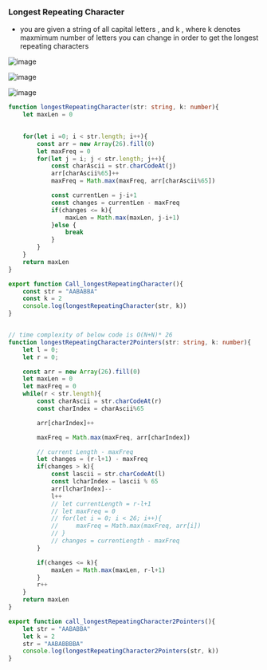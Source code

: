### Longest Repeating Character
- you are given a string of all capital letters , and k , where k denotes maxmimum number of letters you can change in order to get the longest repeating characters


![image](https://github.com/user-attachments/assets/dc6b4cff-7b3d-4b16-8cfc-b1205b343afc)

![image](https://github.com/user-attachments/assets/7cde2d2f-2a91-4a72-a3fb-9e3e86939772)

![image](https://github.com/user-attachments/assets/332ddb79-d73d-4055-af7c-95fcc3072776)


```ts
function longestRepeatingCharacter(str: string, k: number){
    let maxLen = 0

    
    for(let i =0; i < str.length; i++){
        const arr = new Array(26).fill(0)
        let maxFreq = 0
        for(let j = i; j < str.length; j++){
            const charAscii = str.charCodeAt(j)
            arr[charAscii%65]++
            maxFreq = Math.max(maxFreq, arr[charAscii%65])

            const currentLen = j-i+1
            const changes = currentLen - maxFreq
            if(changes <= k){
                maxLen = Math.max(maxLen, j-i+1)
            }else {
                break
            }
        }
    }
    return maxLen
}

export function Call_longestRepeatingCharacter(){
    const str = "AABABBA"
    const k = 2
    console.log(longestRepeatingCharacter(str, k))
}


// time complexity of below code is O(N+N)* 26
function longestRepeatingCharacter2Pointers(str: string, k: number){
    let l = 0;
    let r = 0;

    const arr = new Array(26).fill(0)
    let maxLen = 0
    let maxFreq = 0
    while(r < str.length){
        const charAscii = str.charCodeAt(r)
        const charIndex = charAscii%65

        arr[charIndex]++

        maxFreq = Math.max(maxFreq, arr[charIndex])

        // current Length - maxFreq
        let changes = (r-l+1) - maxFreq
        if(changes > k){
            const lascii = str.charCodeAt(l)
            const lcharIndex = lascii % 65
            arr[lcharIndex]--
            l++
            // let currentLength = r-l+1
            // let maxFreq = 0
            // for(let i = 0; i < 26; i++){
            //     maxFreq = Math.max(maxFreq, arr[i])
            // }
            // changes = currentLength - maxFreq
        }

        if(changes <= k){
            maxLen = Math.max(maxLen, r-l+1)
        }
        r++
    }
    return maxLen
}

export function call_longestRepeatingCharacter2Pointers(){
    let str = "AABABBA"
    let k = 2
    str = "AABABBBBA"
    console.log(longestRepeatingCharacter2Pointers(str, k))
}

```
